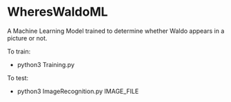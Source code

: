 # WheresWaldoML
A Machine Learning Model trained to determine whether Waldo appears in a picture or not.

To train:
  - python3 Training.py
  
To test:
  - python3 ImageRecognition.py IMAGE_FILE
